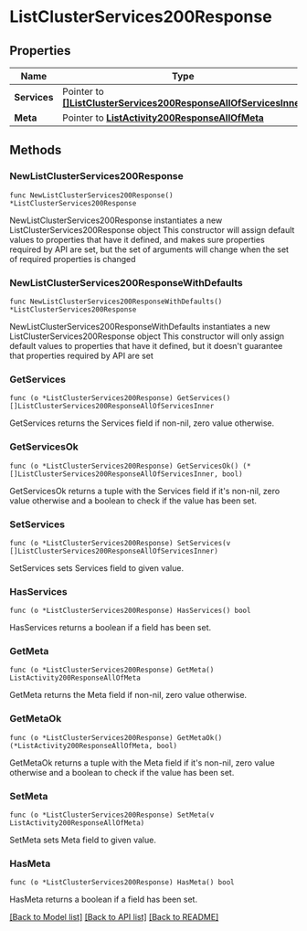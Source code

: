 # ListClusterServices200Response

## Properties

Name | Type | Description | Notes
------------ | ------------- | ------------- | -------------
**Services** | Pointer to [**[]ListClusterServices200ResponseAllOfServicesInner**](ListClusterServices200ResponseAllOfServicesInner.md) |  | [optional] 
**Meta** | Pointer to [**ListActivity200ResponseAllOfMeta**](ListActivity200ResponseAllOfMeta.md) |  | [optional] 

## Methods

### NewListClusterServices200Response

`func NewListClusterServices200Response() *ListClusterServices200Response`

NewListClusterServices200Response instantiates a new ListClusterServices200Response object
This constructor will assign default values to properties that have it defined,
and makes sure properties required by API are set, but the set of arguments
will change when the set of required properties is changed

### NewListClusterServices200ResponseWithDefaults

`func NewListClusterServices200ResponseWithDefaults() *ListClusterServices200Response`

NewListClusterServices200ResponseWithDefaults instantiates a new ListClusterServices200Response object
This constructor will only assign default values to properties that have it defined,
but it doesn't guarantee that properties required by API are set

### GetServices

`func (o *ListClusterServices200Response) GetServices() []ListClusterServices200ResponseAllOfServicesInner`

GetServices returns the Services field if non-nil, zero value otherwise.

### GetServicesOk

`func (o *ListClusterServices200Response) GetServicesOk() (*[]ListClusterServices200ResponseAllOfServicesInner, bool)`

GetServicesOk returns a tuple with the Services field if it's non-nil, zero value otherwise
and a boolean to check if the value has been set.

### SetServices

`func (o *ListClusterServices200Response) SetServices(v []ListClusterServices200ResponseAllOfServicesInner)`

SetServices sets Services field to given value.

### HasServices

`func (o *ListClusterServices200Response) HasServices() bool`

HasServices returns a boolean if a field has been set.

### GetMeta

`func (o *ListClusterServices200Response) GetMeta() ListActivity200ResponseAllOfMeta`

GetMeta returns the Meta field if non-nil, zero value otherwise.

### GetMetaOk

`func (o *ListClusterServices200Response) GetMetaOk() (*ListActivity200ResponseAllOfMeta, bool)`

GetMetaOk returns a tuple with the Meta field if it's non-nil, zero value otherwise
and a boolean to check if the value has been set.

### SetMeta

`func (o *ListClusterServices200Response) SetMeta(v ListActivity200ResponseAllOfMeta)`

SetMeta sets Meta field to given value.

### HasMeta

`func (o *ListClusterServices200Response) HasMeta() bool`

HasMeta returns a boolean if a field has been set.


[[Back to Model list]](../README.md#documentation-for-models) [[Back to API list]](../README.md#documentation-for-api-endpoints) [[Back to README]](../README.md)


